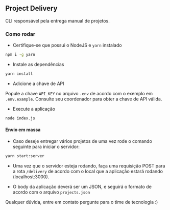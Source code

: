 ## Project Delivery

CLI responsável pela entrega manual de projetos.

### Como rodar

- Certifique-se que possui o NodeJS e `yarn` instalado

```bash
npm i -g yarn
```

- Instale as dependências

```bash
yarn install
```

- Adicione a chave de API

Popule a chave `API_KEY` no arquivo `.env` de acordo com o exemplo em `.env.example`.
Consulte seu coordenador para obter a chave de API válida.

- Execute a aplicação

```bash
node index.js
```

#### Envio em massa

- Caso deseje entregar vários projetos de uma vez rode o comando seguinte para iniciar o servidor:

```bash
yarn start:server
```

- Uma vez que o servidor esteja rodando, faça uma requisição POST para a rota `/delivery` de acordo com o local
que a aplicação estará rodando (localhost:3000).

- O body da aplicação deverá ser um JSON, e seguirá o formato de acordo com o arquivo `projects.json`

Qualquer dúvida, entre em contato pergunte para o time de tecnologia :)
